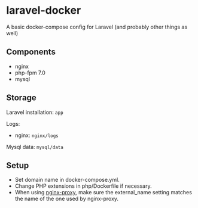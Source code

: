 # laravel-docker
A basic docker-compose config for Laravel (and probably other things as well)

## Components

- nginx
- php-fpm 7.0
- mysql

## Storage

Laravel installation: `app`

Logs:
- nginx: `nginx/logs`

Mysql data: `mysql/data`

## Setup

- Set domain name in docker-compose.yml.
- Change PHP extensions in php/Dockerfile if necessary.
- When using [nginx-proxy](https://github.com/jwilder/nginx-proxy), make sure the external_name setting matches the name of the one used by nginx-proxy.
